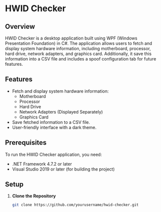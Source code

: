 # HWID Checker

## Overview

HWID Checker is a desktop application built using WPF (Windows Presentation Foundation) in C#. The application allows users to fetch and display system hardware information, including motherboard, processor, hard drive, network adapters, and graphics card. Additionally, it save this information into a CSV file and includes a spoof configuration tab for future features.

## Features

- Fetch and display system hardware information:
  - Motherboard
  - Processor
  - Hard Drive
  - Network Adapters (Displayed Separately)
  - Graphics Card
- Save fetched information to a CSV file.
- User-friendly interface with a dark theme.

## Prerequisites

To run the HWID Checker application, you need:

- .NET Framework 4.7.2 or later
- Visual Studio 2019 or later (for building the project)

## Setup

1. **Clone the Repository**

   ```bash
   git clone https://github.com/yourusername/hwid-checker.git

